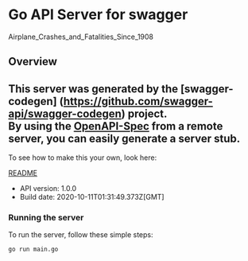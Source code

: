 # Go API Server for swagger

Airplane_Crashes_and_Fatalities_Since_1908

## Overview
This server was generated by the [swagger-codegen]
(https://github.com/swagger-api/swagger-codegen) project.  
By using the [OpenAPI-Spec](https://github.com/OAI/OpenAPI-Specification) from a remote server, you can easily generate a server stub.  
-

To see how to make this your own, look here:

[README](https://github.com/swagger-api/swagger-codegen/blob/master/README.md)

- API version: 1.0.0
- Build date: 2020-10-11T01:31:49.373Z[GMT]


### Running the server
To run the server, follow these simple steps:

```
go run main.go
```

